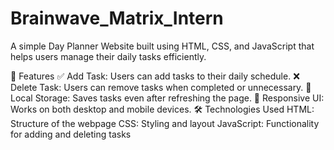 # Brainwave_Matrix_Intern
A simple Day Planner Website built using HTML, CSS, and JavaScript that helps users manage their daily tasks efficiently.

🚀 Features
✅ Add Task: Users can add tasks to their daily schedule.
❌ Delete Task: Users can remove tasks when completed or unnecessary.
📌 Local Storage: Saves tasks even after refreshing the page.
🎨 Responsive UI: Works on both desktop and mobile devices.
🛠️ Technologies Used
HTML: Structure of the webpage
CSS: Styling and layout
JavaScript: Functionality for adding and deleting tasks
